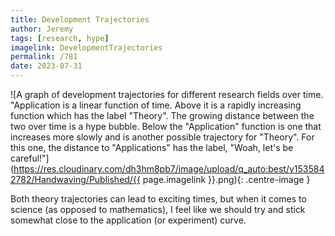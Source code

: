 ```yaml
---
title: Development Trajectories
author: Jeremy
tags: [research, hype]
imagelink: DevelopmentTrajectories
permalink: /781
date: 2023-07-31
---
```


![A graph of development trajectories for different research fields over time. "Application is a linear function of time. Above it is a rapidly increasing function which has the label "Theory". The growing distance between the two over time is a hype bubble. Below the "Application" function is one that increases more slowly and is another possible trajectory for "Theory". For this one, the distance to "Applications" has the label, "Woah, let's be careful!"](https://res.cloudinary.com/dh3hm8pb7/image/upload/q_auto:best/v1535842782/Handwaving/Published/{{ page.imagelink }}.png){: .centre-image }

Both theory trajectories can lead to exciting times, but when it comes to science (as opposed to mathematics), I feel like we should try and stick somewhat close to the application (or experiment) curve.
